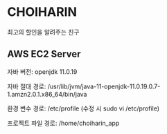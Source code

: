 # CHOIHARIN
최고의 할인을 알려주는 친구

## AWS EC2 Server
자바 버전: openjdk 11.0.19  


자바 절대 경로: /usr/lib/jvm/java-11-openjdk-11.0.19.0.7-1.amzn2.0.1.x86_64/bin/java


환경 변수 경로: /etc/profile (수정 시 sudo vi /etc/profile)


프로젝트 파일 경로: /home/choiharin_app
